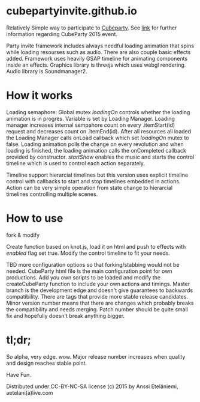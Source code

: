 # cubepartyinvite.github.io
Relatively Simple way to participate to [Cubeparty](https://github.com/cubeparty/cubeparty.github.io). See [link](http://cubeparty.github.io/) for further information regarding CubeParty 2015 event.

Party invite framework includes always needful loading animation that spins while loading resourses such as audio. There are also couple basic effects added. Framework uses heavily GSAP timeline for animating components inside an effects. Graphics library is threejs which uses webgl rendering. Audio library is Soundmanager2.

# How it works
Loading semaphore: Global mutex _loadingOn_ controls whether the loading animation is in progres. Variable is set by Loading Manager. Loading manager increases internal sempahore count on every .itemStart(id) request and decreases count on .itemEnd(id). After all resources all loaded the Loading Manager calls onLoad callback which set _loadingOn_ mutex to false. Loading animation polls the change on every revolution and when loading is finished, the loading animation calls the onCompleted callback provided by constructor. _startShow_ enables the music and starts the control timeline which is used to control each action separately.

Timeline support hierarcial timelines but this version uses explicit timeline control with callbacks to start and stop timelines embedded in actions. Action can be very simple operation from state change to hierarcial timelines controlling multiple scenes.

# How to use
fork & modify

Create function based on knot.js, load it on html and push to effects with _enabled_ flag set true. Modify the control timeline to fit your needs.

TBD more configuration options so that forking/stabbing would not be needed. CubeParty html file is the main configuration point for own productions. Add you own scripts to be loaded and modify the createCubeParty function to include your own actions and timings. Master branch is the development edge and doesn't give guarantees to backwards compatibility. There are tags that provide more stable release candidates. Minor version number means that there are changes which probably breaks the compatibility and needs merging. Patch number should be quite small fix and hopefully doesn't break anything bigger.

# tl;dr;
So alpha, very edge. wow.
Major release number increases when quality and design reaches stable point.

Have Fun.

Distributed under CC-BY-NC-SA license (c) 2015 by Anssi Eteläniemi, aetelani(a)live.com 
